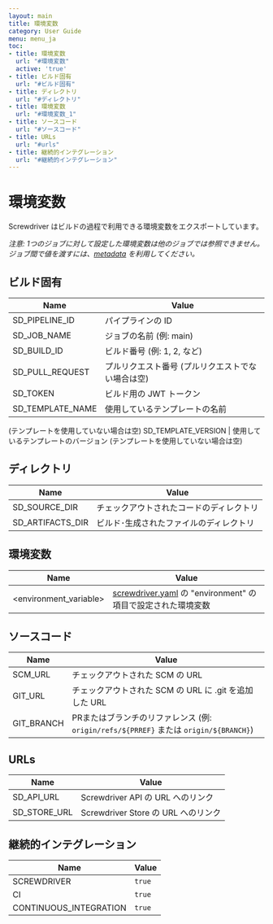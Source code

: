 ```yaml
---
layout: main
title: 環境変数
category: User Guide
menu: menu_ja
toc:
- title: 環境変数
  url: "#環境変数"
  active: 'true'
- title: ビルド固有
  url: "#ビルド固有"
- title: ディレクトリ
  url: "#ディレクトリ"
- title: 環境変数
  url: "#環境変数_1"
- title: ソースコード
  url: "#ソースコード"
- title: URLs
  url: "#urls"
- title: 継続的インテグレーション
  url: "#継続的インテグレーション"
---
```


# 環境変数

Screwdriver はビルドの過程で利用できる環境変数をエクスポートしています。

*注意: 1つのジョブに対して設定した環境変数は他のジョブでは参照できません。ジョブ間で値を渡すには、[metadata](./metadata) を利用してください。*

## ビルド固有

Name | Value
--- | ---
SD_PIPELINE_ID | パイプラインの ID
SD_JOB_NAME | ジョブの名前 (例: main)
SD_BUILD_ID | ビルド番号 (例: 1, 2, など)
SD_PULL_REQUEST | プルリクエスト番号 (プルリクエストでない場合は空)
SD_TOKEN | ビルド用の JWT トークン
SD_TEMPLATE_NAME | 使用しているテンプレートの名前 
(テンプレートを使用していない場合は空)
SD_TEMPLATE_VERSION | 使用しているテンプレートのバージョン (テンプレートを使用していない場合は空)

## ディレクトリ

Name | Value
--- | ---
SD_SOURCE_DIR | チェックアウトされたコードのディレクトリ
SD_ARTIFACTS_DIR | ビルド･生成されたファイルのディレクトリ

## 環境変数

Name | Value
--- | ---
<environment_variable> | [screwdriver.yaml](configuration/) の "environment" の項目で設定された環境変数

## ソースコード

Name | Value
--- | ---
SCM_URL | チェックアウトされた SCM の URL
GIT_URL | チェックアウトされた SCM の URL に .git を追加した URL
GIT_BRANCH | PRまたはブランチのリファレンス (例: `origin/refs/${PRREF}` または `origin/${BRANCH}`)

## URLs

Name | Value
--- | ---
SD_API_URL | Screwdriver API の URL へのリンク
SD_STORE_URL | Screwdriver Store の URL へのリンク

## 継続的インテグレーション

Name | Value
--- | ---
SCREWDRIVER | `true`
CI | `true`
CONTINUOUS_INTEGRATION | `true`

